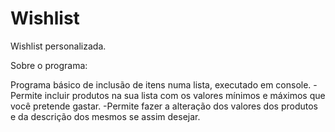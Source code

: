 # Wishlist
  
  
Wishlist personalizada.  

Sobre o programa:  

Programa básico de inclusão de itens numa lista, executado em console.
-Permite incluir produtos na sua lista com os valores mínimos e máximos que você pretende gastar.
-Permite fazer a alteração dos valores dos produtos e da descrição dos mesmos se assim desejar.
